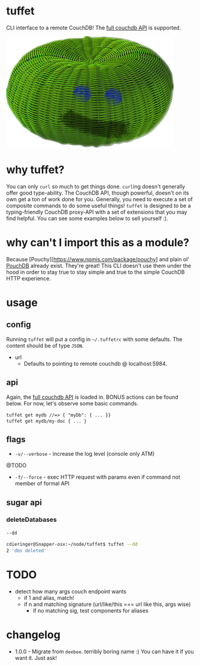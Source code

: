 # tuffet
CLI interface to a remote CouchDB!  The [full couchdb API](http://docs.couchdb.org/en/latest/http-api.html) is supported.

![tuffet](tuffet.png)

# why tuffet?
You can only `curl` so much to get things done.  `curl`ing doesn't generally offer good type-ability.  The CouchDB API, though powerful, doesn't on its own get a ton of work done for you.  Generally, you need to execute a set of composite commands to do some useful things!  `tuffet` is designed to be a typing-friendly CouchDB proxy-API with a set of extensions that you may find helpful.  You can see some examples below to sell yourself :).

# why can't I import this as a module?
Because [Pouchy][https://www.npmjs.com/package/pouchy] and plain ol' [PouchDB](https://www.npmjs.com/package/pouchdb) already exist.  They're great!  This CLI doesn't use them under the hood in order to stay true to stay simple and true to the simple CouchDB HTTP experience.

# usage
## config
Running `tuffet` will put a config in `~/.tuffetrc` with some defaults.  The content should be of type `JSON`.

- url
    - Defaults to pointing to remote couchdb @ localhost:5984.

## api
Again, the [full couchdb API](http://docs.couchdb.org/en/latest/http-api.html) is loaded in.  BONUS actions can be found below.  For now, let's observe some basic commands.

```
tuffet get mydb //=> { "myDb": { ... }}
tuffet get mydb/my-doc { ... }
```

## flags
- `-v/--verbose` - increase the log level (console only ATM)

@TODO
- `-f/--force` - exec HTTP request with params even if command not member of formal API

## sugar api

### deleteDatabases
`--dd`

```bash
cdieringer@Snapper-osx:~/node/tuffet$ tuffet --dd
2 'dbs deleted'
```

# TODO
- detect how many args couch endpoint wants
    - if 1 and alias, match!
    - if n and matching signature (url/like/this === url like this, args wise)
        - if no matching sig, test components for aliases

# changelog
- 1.0.0 - Migrate from `deebee`.  terribly boring name :)  You can have it if you want it. Just ask!
